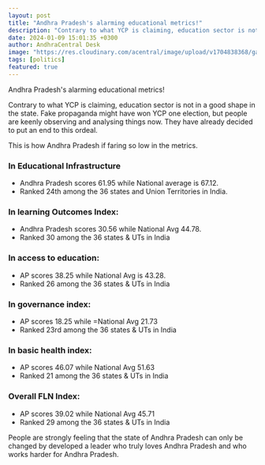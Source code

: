 ```yaml
---
layout: post
title: "Andhra Pradesh's alarming educational metrics!"
description: "Contrary to what YCP is claiming, education sector is not in a good shape in the state. Fake propaganda might have won YCP one election, but people are keenly observing and analysing things now"
date: 2024-01-09 15:01:35 +0300
author: AndhraCentral Desk
image: "https://res.cloudinary.com/acentral/image/upload/v1704838368/ganja/education-jagan_y5cbwh.png"
tags: [politics]
featured: true
---
```


Andhra Pradesh's alarming educational metrics!

Contrary to what YCP is claiming, education sector is not in a good shape in the state. Fake propaganda might have won YCP one election, but people are keenly observing and analysing things now. They have already decided to put an end to this ordeal.

This is how Andhra Pradesh if faring so low in the metrics. 

### In Educational Infrastructure

- Andhra Pradesh scores 61.95 while National average is 67.12. 
- Ranked 24th among the 36 states and Union Territories in India.

### In learning Outcomes Index:
- Andhra Pradesh scores 30.56 while National Avg 44.78. 
- Ranked 30 among the 36 states & UTs in India

### In access to education:
- AP scores 38.25 while National Avg is 43.28.
- Ranked 26 among the 36 states & UTs in India

### In governance index:
- AP scores 18.25 while =National Avg 21.73
- Ranked 23rd among the 36 states & UTs in India

### In basic health index:
- AP scores 46.07 while National Avg 51.63
- Ranked 21 among the 36 states & UTs in India

### Overall FLN Index:
- AP scores 39.02 while National Avg 45.71
- Ranked 29 among the 36 states & UTs in India


People are strongly feeling that the state of Andhra Pradesh can only be changed by developed a leader who truly loves Andhra Pradesh and who works harder for Andhra Pradesh.

